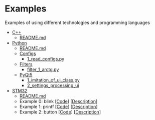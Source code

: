 # Examples

Examples of using different technologies and programming languages

* [C++](C++)
    * [README.md](C++/README.md)
* [Python](Python)
    * [README.md](Python/README.md)
    * [Configs](Python/Configs)
        * [1_read_configs.py](Python/Configs/1_read_configs.py)
    * [Filters](Python/Filters/)
        * [filter_1_arctg.py](Python/Filters/filter_1_arctg.py)
    * [PyQt5](Python/PyQt5/)
        * [1_imitation_of_ui_class.py](Python/PyQt5/1_imitation_of_ui_class.py)
        * [2_settings_processing_ui](Python/PyQt5/2_settings_processing_ui.py)
* [STM32](STM32)
    * [README.md](STM32/README.md)
    * Example 0: blink [[Code](STM32/E0_blink.c)] [[Description](STM32/E0_blink.md)]
    * Example 1: printf [[Code](STM32/E1_printf.c)] [[Description](STM32/E1_printf.md)]
    * Example 2: button [[Code](STM32/E2_button.c)] [[Description](STM32/E2_button.md)]

    

